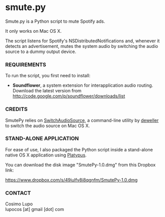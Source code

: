 # smute.py

Smute.py is a Python script to mute Spotify ads.

It only works on Mac OS X.

The script listens for Spotify's NSDistributedNotifications and, whenever it detects
an advertisement, mutes the system audio by switching the audio source to a dummy 
output device.

### REQUIREMENTS

To run the script, you first need to install:

* **Soundflower**, a system extension for interapplication audio routing.  
    Download the latest version from <http://code.google.com/p/soundflower/downloads/list>

### CREDITS

SmutePy relies on [SwitchAudioSource](http://code.google.com/p/switchaudio-osx/), a 
command-line utility by [deweller](https://github.com/deweller) to switch the audio 
source on Mac OS X. 

### STAND-ALONE APPLICATION

For ease of use, I also packaged the Python script inside a stand-alone native OS X application using [Platypus](http://www.sveinbjorn.org/platypus).

You can download the disk image "SmutePy-1.0.dmg" from this Dropbox link:

<https://www.dropbox.com/s/49iulfv8i8qgnfm/SmutePy-1.0.dmg>

### CONTACT

Cosimo Lupo  
lupocos [at] gmail [dot] com



